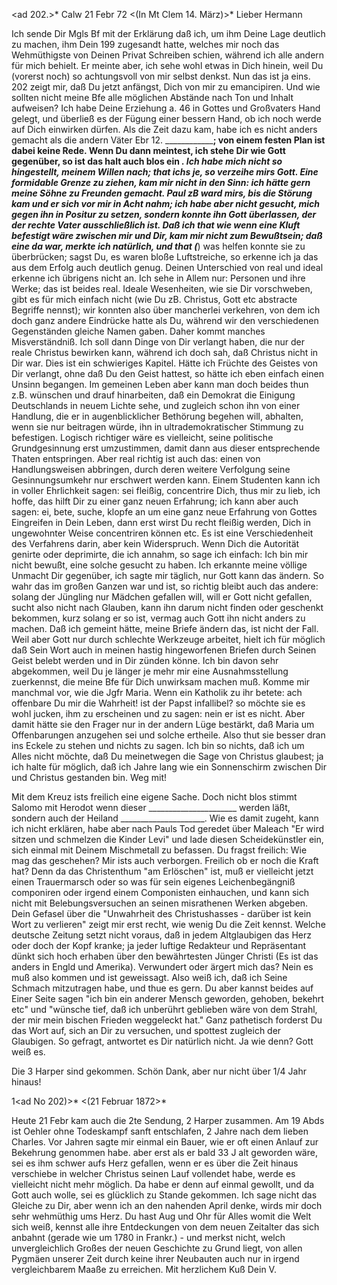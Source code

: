 <ad 202.>* Calw 21 Febr 72
 <(In Mt Clem 14. März)>*
Lieber Hermann

Ich sende Dir Mgls Bf mit der Erklärung daß ich, um ihm Deine Lage deutlich zu machen, ihm Dein 199 zugesandt hatte, welches mir noch das Wehmüthigste von Deinen Privat Schreiben schien, während ich alle andern für mich behielt. Er meinte aber, ich sehe wohl etwas in Dich hinein, weil Du (vorerst noch) so achtungsvoll von mir selbst denkst. Nun das ist ja eins. 202 zeigt mir, daß Du jetzt anfängst, Dich von mir zu emancipiren. Und wie sollten nicht meine Bfe alle möglichen Abstände nach Ton und Inhalt aufweisen? Ich habe Deine Erziehung a. 46 in Gottes und Großvaters Hand gelegt, und überließ es der Fügung einer bessern Hand, ob ich noch werde auf Dich einwirken dürfen. Als die Zeit dazu kam, habe ich es nicht anders gemacht als die andern Väter Ebr 12. ____________________; von einem festen Plan ist dabei keine Rede. Wenn Du dann meintest, ich stehe Dir wie Gott gegenüber, so ist das halt auch blos ein _______. Ich habe mich nicht so hingestellt, meinem Willen nach; that ichs je, so verzeihe mirs Gott. Eine formidable Grenze zu ziehen, kam mir nicht in den Sinn: ich hätte gern meine Söhne zu Freunden gemacht. Paul zB ward mirs, bis die Störung kam und er sich vor mir in Acht nahm; ich habe aber nicht gesucht, mich gegen ihn in Positur zu setzen, sondern konnte ihn Gott überlassen, der der rechte Vater ausschließlich ist. Daß ich that wie wenn eine Kluft befestigt wäre zwischen mir und Dir, kam mir nicht zum Bewußtsein; daß eine da war, merkte ich natürlich, und that (_______________) was helfen konnte sie zu überbrücken; sagst Du, es waren bloße Luftstreiche, so erkenne ich ja das aus dem Erfolg auch deutlich genug. Deinen Unterschied von real und ideal erkenne ich übrigens nicht an. Ich sehe in Allem nur: Personen und ihre Werke; das ist beides real. Ideale Wesenheiten, wie sie Dir vorschweben, gibt es für mich einfach nicht (wie Du zB. Christus, Gott etc abstracte Begriffe nennst); wir konnten also über mancherlei verkehren, von dem ich doch ganz andere Eindrücke hatte als Du, während wir den verschiedenen Gegenständen gleiche Namen gaben. Daher kommt manches Misverständniß. Ich soll dann Dinge von Dir verlangt haben, die nur der reale Christus bewirken kann, während ich doch sah, daß Christus nicht in Dir war. Dies ist ein schwieriges Kapitel. Hätte ich Früchte des Geistes von Dir verlangt, ohne daß Du den Geist hattest, so hätte ich eben einfach einen Unsinn begangen. Im gemeinen Leben aber kann man doch beides thun z.B. wünschen und drauf hinarbeiten, daß ein Demokrat die Einigung Deutschlands in neuem Lichte sehe, und zugleich schon ihn von einer Handlung, die er in augenblicklicher Bethörung begehen will, abhalten, wenn sie nur beitragen würde, ihn in ultrademokratischer Stimmung zu befestigen. Logisch richtiger wäre es vielleicht, seine politische Grundgesinnung erst umzustimmen, damit dann aus dieser entsprechende Thaten entspringen. Aber real richtig ist auch das: einen von Handlungsweisen abbringen, durch deren weitere Verfolgung seine Gesinnungsumkehr nur erschwert werden kann. Einem Studenten kann ich in voller Ehrlichkeit sagen: sei fleißig, concentrire Dich, thus mir zu lieb, ich hoffe, das hilft Dir zu einer ganz neuen Erfahrung; ich kann aber auch sagen: ei, bete, suche, klopfe an um eine ganz neue Erfahrung von Gottes Eingreifen in Dein Leben, dann erst wirst Du recht fleißig werden, Dich in ungewohnter Weise concentriren können etc. Es ist eine Verschiedenheit des Verfahrens darin, aber kein Widerspruch. Wenn Dich die Autorität genirte oder deprimirte, die ich annahm, so sage ich einfach: Ich bin mir nicht bewußt, eine solche gesucht zu haben. Ich erkannte meine völlige Unmacht Dir gegenüber, ich sagte mir täglich, nur Gott kann das ändern. So wahr das im großen Ganzen war und ist, so richtig bleibt auch das andere: solang der Jüngling nur Mädchen gefallen will, will er Gott nicht gefallen, sucht also nicht nach Glauben, kann ihn darum nicht finden oder geschenkt bekommen, kurz solang er so ist, vermag auch Gott ihn nicht anders zu machen. Daß ich gemeint hätte, meine Briefe ändern das, ist nicht der Fall. Weil aber Gott nur durch schlechte Werkzeuge arbeitet, hielt ich für möglich daß Sein Wort auch in meinen hastig hingeworfenen Briefen durch Seinen Geist belebt werden und in Dir zünden könne. Ich bin davon sehr abgekommen, weil Du je länger je mehr mir eine Ausnahmsstellung zuerkennst, die meine Bfe für Dich unwirksam machen muß. Komme mir manchmal vor, wie die Jgfr Maria. Wenn ein Katholik zu ihr betete: ach offenbare Du mir die Wahrheit! ist der Papst infallibel? so möchte sie es wohl jucken, ihm zu erscheinen und zu sagen: nein er ist es nicht. Aber damit hätte sie den Frager nur in der andern Lüge bestärkt, daß Maria um Offenbarungen anzugehen sei und solche ertheile. Also thut sie besser dran ins Eckele zu stehen und nichts zu sagen. Ich bin so nichts, daß ich um Alles nicht möchte, daß Du meinetwegen die Sage von Christus glaubest; ja ich halte für möglich, daß ich Jahre lang wie ein Sonnenschirm zwischen Dir und Christus gestanden bin. Weg mit!

Mit dem Kreuz ists freilich eine eigene Sache. Doch nicht blos stimmt Salomo mit Herodot wenn dieser ______________________ werden läßt, sondern auch der Heiland _____________________. Wie es damit zugeht, kann ich nicht erklären, habe aber nach Pauls Tod geredet über Maleach "Er wird sitzen und schmelzen die Kinder Levi" und lade diesen Scheidekünstler ein, sich einmal mit Deinem Mischmetall zu befassen. Du fragst freilich: Wie mag das geschehen? Mir ists auch verborgen. Freilich ob er noch die Kraft hat? Denn da das Christenthum "am Erlöschen" ist, muß er vielleicht jetzt einen Trauermarsch oder so was für sein eigenes Leichenbegängniß componiren oder irgend einem Componisten einhauchen, und kann sich nicht mit Belebungsversuchen an seinen misrathenen Werken abgeben. Dein Gefasel über die "Unwahrheit des Christushasses - darüber ist kein Wort zu verlieren" zeigt mir erst recht, wie wenig Du die Zeit kennst. Welche deutsche Zeitung setzt nicht voraus, daß in jedem Altglaubigen das Herz oder doch der Kopf kranke; ja jeder luftige Redakteur und Repräsentant dünkt sich hoch erhaben über den bewährtesten Jünger Christi (Es ist das anders in Engld und Amerika). Verwundert oder ärgert mich das? Nein es muß also kommen und ist geweissagt. Also weiß ich, daß ich Seine Schmach mitzutragen habe, und thue es gern. Du aber kannst beides auf Einer Seite sagen "ich bin ein anderer Mensch geworden, gehoben, bekehrt etc" und "wünsche tief, daß ich unberührt geblieben wäre von dem Strahl, der mir mein bischen Frieden weggeleckt hat." Ganz pathetisch forderst Du das Wort auf, sich an Dir zu versuchen, und spottest zugleich der Glaubigen. So gefragt, antwortet es Dir natürlich nicht. Ja wie denn? Gott weiß es.

Die 3 Harper sind gekommen. Schön Dank, aber nur nicht über 1/4 Jahr hinaus!


1<ad No 202)>* <(21 Februar 1872>*

Heute 21 Febr kam auch die 2te Sendung, 2 Harper zusammen. Am 19 Abds ist Oehler ohne Todeskampf sanft entschlafen, 2 Jahre nach dem lieben Charles. 
Vor Jahren sagte mir einmal ein Bauer, wie er oft einen Anlauf zur Bekehrung genommen habe. aber erst als er bald 33 J alt geworden wäre, sei es ihm schwer aufs Herz gefallen, wenn er es über die Zeit hinaus verschiebe in welcher Christus seinen Lauf vollendet habe, werde es vielleicht nicht mehr möglich. Da habe er denn auf einmal gewollt, und da Gott auch wolle, sei es glücklich zu Stande gekommen. Ich sage nicht das Gleiche zu Dir, aber wenn ich an den nahenden April denke, wirds mir doch sehr wehmüthig ums Herz. Du hast Aug und Ohr für Alles womit die Welt sich weiß, kennst alle ihre Entdeckungen von dem neuen Zeitalter das sich anbahnt (gerade wie um 1780 in Frankr.) - und merkst nicht, welch unvergleichlich Großes der neuen Geschichte zu Grund liegt, von allen Pygmäen unserer Zeit durch keine ihrer Neubauten auch nur in irgend vergleichbarem Maaße zu erreichen. 
 Mit herzlichem Kuß
 Dein V.
